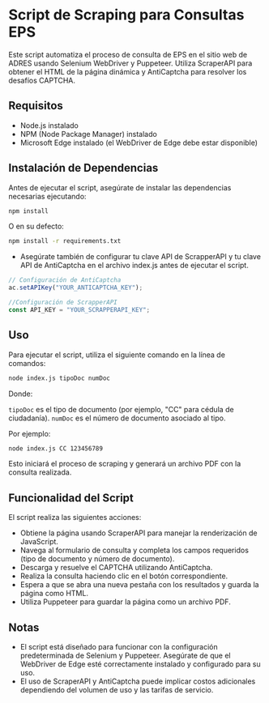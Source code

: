 # Script de Scraping para Consultas EPS

Este script automatiza el proceso de consulta de EPS en el sitio web de ADRES usando Selenium WebDriver y Puppeteer. Utiliza ScraperAPI para obtener el HTML de la página dinámica y AntiCaptcha para resolver los desafíos CAPTCHA.

## Requisitos

- Node.js instalado
- NPM (Node Package Manager) instalado
- Microsoft Edge instalado (el WebDriver de Edge debe estar disponible)

## Instalación de Dependencias

Antes de ejecutar el script, asegúrate de instalar las dependencias necesarias ejecutando:

```bash
npm install
```

O en su defecto:

```bash
npm install -r requirements.txt
```

- Asegúrate también de configurar tu clave API de ScrapperAPI y tu clave API de AntiCaptcha en el archivo index.js antes de ejecutar el script.

```js
// Configuración de AntiCaptcha
ac.setAPIKey("YOUR_ANTICAPTCHA_KEY");
```

```js
//Configuración de ScrapperAPI
const API_KEY = "YOUR_SCRAPPERAPI_KEY";
```

## Uso

Para ejecutar el script, utiliza el siguiente comando en la línea de comandos:

```bash
node index.js tipoDoc numDoc
```

Donde:

`tipoDoc` es el tipo de documento (por ejemplo, "CC" para cédula de ciudadanía).
`numDoc` es el número de documento asociado al tipo.

Por ejemplo:

```bash
node index.js CC 123456789
```

Esto iniciará el proceso de scraping y generará un archivo PDF con la consulta realizada.

## Funcionalidad del Script

El script realiza las siguientes acciones:

- Obtiene la página usando ScraperAPI para manejar la renderización de JavaScript.
- Navega al formulario de consulta y completa los campos requeridos (tipo de documento y número de documento).
- Descarga y resuelve el CAPTCHA utilizando AntiCaptcha.
- Realiza la consulta haciendo clic en el botón correspondiente.
- Espera a que se abra una nueva pestaña con los resultados y guarda la página como HTML.
- Utiliza Puppeteer para guardar la página como un archivo PDF.

## Notas

- El script está diseñado para funcionar con la configuración predeterminada de Selenium y Puppeteer. Asegúrate de que el WebDriver de Edge esté correctamente instalado y configurado para su uso.
- El uso de ScraperAPI y AntiCaptcha puede implicar costos adicionales dependiendo del volumen de uso y las tarifas de servicio.

